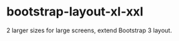 bootstrap-layout-xl-xxl
=======================

2 larger sizes for large screens, extend Bootstrap 3 layout.
